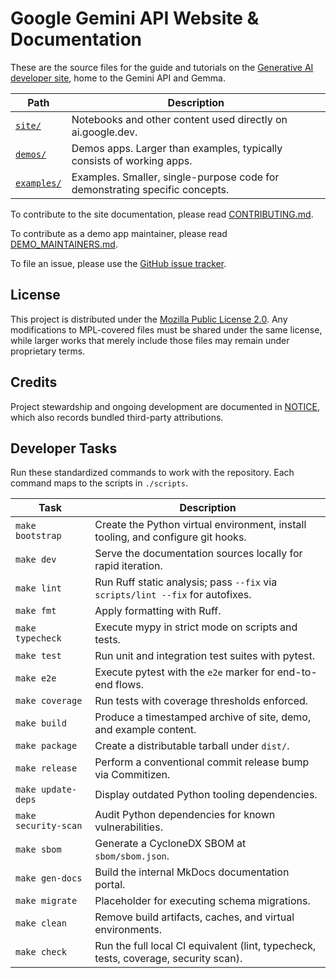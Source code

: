 <!-- SPDX-License-Identifier: MPL-2.0 -->
# Google Gemini API Website & Documentation

These are the source files for the guide and tutorials on
the [Generative AI developer site](https://ai.google.dev/), home to
the Gemini API and Gemma.

| Path | Description |
| ---- | ----------- |
| [`site/`](site/) | Notebooks and other content used directly on ai.google.dev. |
| [`demos/`](demos/) | Demos apps. Larger than examples, typically consists of working apps. |
| [`examples/`](examples/) | Examples. Smaller, single-purpose code for demonstrating specific concepts. |



To contribute to the site documentation, please read
[CONTRIBUTING.md](CONTRIBUTING.md).

To contribute as a demo app maintainer, please read
[DEMO_MAINTAINERS.md](DEMO_MAINTAINERS.md).

To file an issue, please use the
[GitHub issue tracker](https://github.com/google/generative-ai-docs/issues/new).

## License

This project is distributed under the [Mozilla Public License 2.0](LICENSE). Any
modifications to MPL-covered files must be shared under the same license, while
larger works that merely include those files may remain under proprietary
terms.

## Credits

Project stewardship and ongoing development are documented in
[NOTICE](NOTICE), which also records bundled third-party attributions.

## Developer Tasks

Run these standardized commands to work with the repository. Each command maps
to the scripts in `./scripts`.

| Task | Description |
| ---- | ----------- |
| `make bootstrap` | Create the Python virtual environment, install tooling, and configure git hooks. |
| `make dev` | Serve the documentation sources locally for rapid iteration. |
| `make lint` | Run Ruff static analysis; pass `--fix` via `scripts/lint --fix` for autofixes. |
| `make fmt` | Apply formatting with Ruff. |
| `make typecheck` | Execute mypy in strict mode on scripts and tests. |
| `make test` | Run unit and integration test suites with pytest. |
| `make e2e` | Execute pytest with the `e2e` marker for end-to-end flows. |
| `make coverage` | Run tests with coverage thresholds enforced. |
| `make build` | Produce a timestamped archive of site, demo, and example content. |
| `make package` | Create a distributable tarball under `dist/`. |
| `make release` | Perform a conventional commit release bump via Commitizen. |
| `make update-deps` | Display outdated Python tooling dependencies. |
| `make security-scan` | Audit Python dependencies for known vulnerabilities. |
| `make sbom` | Generate a CycloneDX SBOM at `sbom/sbom.json`. |
| `make gen-docs` | Build the internal MkDocs documentation portal. |
| `make migrate` | Placeholder for executing schema migrations. |
| `make clean` | Remove build artifacts, caches, and virtual environments. |
| `make check` | Run the full local CI equivalent (lint, typecheck, tests, coverage, security scan). |
